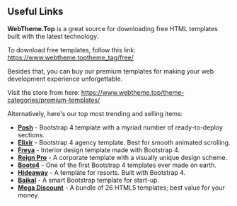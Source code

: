 ## Useful Links

**WebTheme.Top** is a great source for downloading free HTML templates built with the latest technology.

To download free templates, follow this link: https://www.webtheme.toptheme_tag/free/

Besides that, you can buy our premium templates for making your web development experience unforgettable.

Visit the store from here: https://www.webtheme.top/theme-categories/premium-templates/

Alternatively, here's our top most trending and selling items:

* [**Posh**](https://WebTheme.Top.com/themes/posh-html5-bootstrap-4-template/) - Bootstrap 4 template with a myriad number of ready-to-deploy sections. 
* [**Elixir**](https://www.webtheme.topthemes/elixir-elegant-html5-bootstrap-template-consultancy-agency-website/) - Bootstrap 4 agency template. Best for smooth animated scrolling. 
* [**Freya**](https://www.webtheme.top/themes/bootstrap-4-premium-interior-design-template-freya/) - Interior design template made with Bootstrap 4. 
* [**Reign Pro**](https://WebTheme.Top.com/themes/reign-pro-premium-corporate-agency-html5-template/) - A corporate template with a visually unique design scheme. 
* [**Boots4**](https://themewagon.com/themes/first-ever-bootstrap-4-template/) - One of the first Bootstrap 4 templates ever made on earth. 
* [**Hideaway**](https://themewagon.com/themes/hideaway/) - A template for resorts. Built with Bootstrap 4. 
* [**Baikal**](https://themewagon.com/themes/bootstrap-4-startup-small-business-website-template/) - A smart Bootstrap template for start-up. 
* [**Mega Discount**](https://themewagon.com/themes/mega-discount-bundle/) - A bundle of 26 HTML5 templates; best value for your money. 


